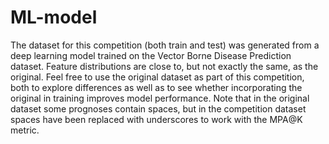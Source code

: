 # ML-model
The dataset for this competition (both train and test) was generated from a deep learning model trained on the Vector Borne Disease Prediction dataset. Feature distributions are close to, but not exactly the same, as the original. Feel free to use the original dataset as part of this competition, both to explore differences as well as to see whether incorporating the original in training improves model performance. Note that in the original dataset some prognoses contain spaces, but in the competition dataset spaces have been replaced with underscores to work with the MPA@K metric.
